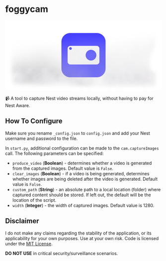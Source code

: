 # foggycam

![Foggycam logo](foggycam-logo.png)

📹  A tool to capture Nest video streams locally, without having to pay for Nest Aware.

## How To Configure

Make sure you rename `_config.json` to `config.json` and add your Nest username and password to the file.

In `start.py`, additional configuration can be made to the `cam.captureImages` call. The following parameters can be specified:

- `produce_video` (**Boolean**) - determines whether a video is generated from the captured images. Default value is `False`.
- `clear_images` (**Boolean**) - if a video is being generated, determines whether images are being deleted after the video is generated. Default value is `False`.
- `custom_path` (**String**) - an absolute path to a local location (folder) where captured content should be stored. If left out, the default will be the location of the script.
- `width` (**Integer**) - the width of captured images. Default value is 1280.

## Disclaimer

I do not make any claims regarding the stability of the application, or its applicability for your own purposes. Use at your own risk. Code is licensed under the [MIT License](https://opensource.org/licenses/MIT).

**DO NOT USE** in critical security/surveillance scenarios.